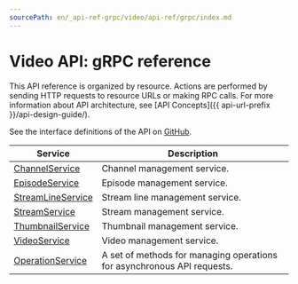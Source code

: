 ```yaml
---
sourcePath: en/_api-ref-grpc/video/api-ref/grpc/index.md
---
```

# Video API: gRPC reference
This API reference is organized by resource. Actions are performed by sending HTTP requests to resource URLs or making RPC calls. For more information about API architecture, see [API Concepts]({{ api-url-prefix }}/api-design-guide/).

See the interface definitions of the API on [GitHub](https://github.com/yandex-cloud/cloudapi).

Service | Description
--- | ---
[ChannelService](./channel_service.md) | Channel management service.
[EpisodeService](./episode_service.md) | Episode management service.
[StreamLineService](./stream_line_service.md) | Stream line management service.
[StreamService](./stream_service.md) | Stream management service.
[ThumbnailService](./thumbnail_service.md) | Thumbnail management service.
[VideoService](./video_service.md) | Video management service.
[OperationService](./operation_service.md) | A set of methods for managing operations for asynchronous API requests.
